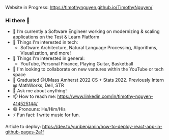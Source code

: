 Website in Progress:
https://timothynguyen.github.io/TimothyNguyen/

### Hi there 👋
- 🔭 I’m currently a Software Engineer working on modernizing & scaling applications on the Test & Learn Platform
- 🌱 Things I'm interested in tech:
    - Software Architecture, Natural Language Processing, Algorithms, Visualization, and more!
- 🌱 Things I'm interested in general:
    - YouTube, Personal Finance, Playing Guitar, Basketball
- 👯 I'm looking to collaborate on new ventures within the YouTube or tech space
- 🤔 Graduated @UMass Amherst 2022 CS + Stats 2022. Previously Intern @ MathWorks, Dell, STR
- 💬 Ask me about anything!
- 📫 How to reach me: https://www.linkedin.com/in/timothy-nguyen-414525144/
- 😄 Pronouns: He/Him/His
- ⚡ Fun fact: I write music for fun.


<!--
**TimothyNguyen/TimothyNguyen** is a ✨ _special_ ✨ repository because its `README.md` (this file) appears on your GitHub profile.

Here are some ideas to get you started:

- 🔭 I’m currently working on ...
- 🌱 I’m currently learning ...
- 👯 I’m looking to collaborate on ...
- 🤔 I’m looking for help with ...
- 💬 Ask me about ...
- 📫 How to reach me: ...
- 😄 Pronouns: ...
- ⚡ Fun fact: ...
-->

Article to deploy: https://dev.to/yuribenjamin/how-to-deploy-react-app-in-github-pages-2a1f
